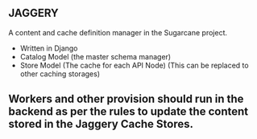 ## JAGGERY
A content and cache definition manager in the Sugarcane project. 

- Written in Django
- Catalog Model (the master schema manager)
- Store Model (The cache for each API Node) (This can be replaced to other caching storages)

## Workers and other provision should run in the backend as per the rules to update the content stored in the Jaggery Cache Stores.

